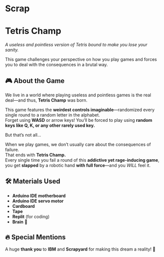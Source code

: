 # Scrap

# Tetris Champ

*A useless and pointless version of Tetris bound to make you lose your sanity.*  

This game challenges your perspective on how you play games and forces you to deal with the consequences in a brutal way.  

## 🎮 About the Game  

We live in a world where playing useless and pointless games is the real deal—and thus, **Tetris Champ** was born.  

This game features the **weirdest controls imaginable**—randomized every single round to a random letter in the alphabet.  
Forget using **WASD** or arrow keys! You’ll be forced to play using **random keys like Q, K, or any other rarely used key.**  

But that’s not all...  

When we play games, we don’t usually care about the consequences of failure.  
That ends with **Tetris Champ.**  
Every single time you fail a round of this **addictive yet rage-inducing game**, you get **slapped** by a robotic hand **with full force**—and you *WILL* feel it.  

## 🛠 Materials Used  

- **Arduino IDE motherboard**  
- **Arduino IDE servo motor**  
- **Cardboard**  
- **Tape**  
- **Replit** (for coding)  
- **Brain** 🧠  

## 🔥 Special Mentions  

A huge **thank you** to **IBM** and **Scrapyard** for making this dream a reality! 🚀  
